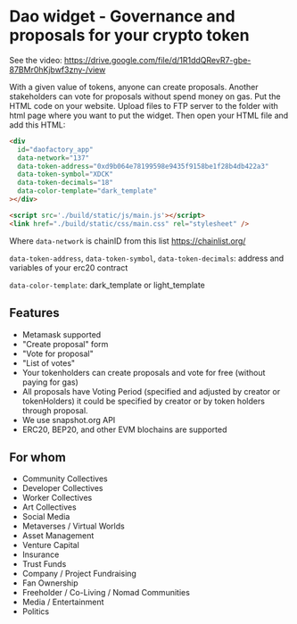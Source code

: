# Dao widget -  Governance and proposals for your crypto token

See the video:  <https://drive.google.com/file/d/1R1ddQRevR7-gbe-87BMr0hKjbwf3zny-/view>

With a given value of tokens, anyone can create proposals. Another stakeholders can vote for proposals without spend money on gas. Put the HTML code on your website. Upload files to FTP server to the folder with html page where you want to put the widget. Then open your HTML file and add this HTML:

```html
<div
  id="daofactory_app"
  data-network="137"
  data-token-address="0xd9b064e78199598e9435f9158be1f28b4db422a3"
  data-token-symbol="XDCK"
  data-token-decimals="18"
  data-color-template="dark_template"
></div>

<script src='./build/static/js/main.js'></script>
<link href="./build/static/css/main.css" rel="stylesheet" />
```

Where
`data-network` is chainID from this list <https://chainlist.org/>

`data-token-address`, `data-token-symbol`, `data-token-decimals`: address and variables of your erc20 contract

`data-color-template`: dark_template or light_template

## Features

- Metamask supported
- "Create proposal" form
- "Vote for proposal"
- "List of votes"
- Your tokenholders can create proposals and vote for free (without paying for gas)
- All proposals have Voting Period (specified and adjusted by creator or tokenHolders) it could be specified by creator or by token holders through proposal.
- We use snapshot.org API
- ERC20, BEP20, and other EVM blochains are supported

## For whom

- Community Collectives
- Developer Collectives
- Worker Collectives
- Art Collectives
- Social Media
- Metaverses / Virtual Worlds
- Asset Management
- Venture Capital
- Insurance
- Trust Funds
- Company / Project Fundraising
- Fan Ownership
- Freeholder / Co-Living / Nomad Communities
- Media / Entertainment
- Politics
